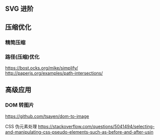 ## SVG 进阶


## 压缩优化

### 精简压缩



### 路径(压缩)优化

https://bost.ocks.org/mike/simplify/  
http://paperjs.org/examples/path-intersections/



## 高级应用

### DOM 转图片

https://github.com/tsayen/dom-to-image

CSS 伪元素处理 https://stackoverflow.com/questions/5041494/selecting-and-manipulating-css-pseudo-elements-such-as-before-and-after-usin 


